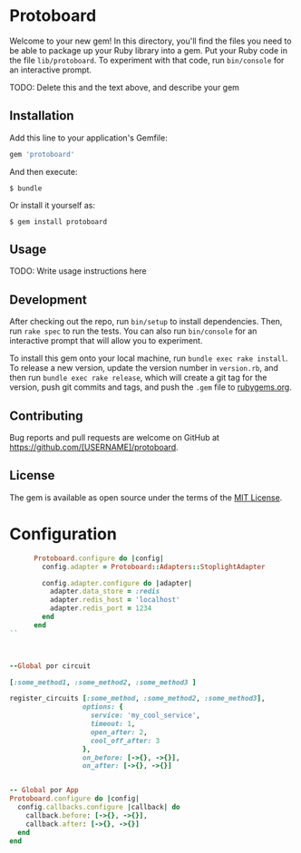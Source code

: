 # Protoboard

Welcome to your new gem! In this directory, you'll find the files you need to be able to package up your Ruby library into a gem. Put your Ruby code in the file `lib/protoboard`. To experiment with that code, run `bin/console` for an interactive prompt.

TODO: Delete this and the text above, and describe your gem

## Installation

Add this line to your application's Gemfile:

```ruby
gem 'protoboard'
```

And then execute:

    $ bundle

Or install it yourself as:

    $ gem install protoboard

## Usage

TODO: Write usage instructions here

## Development

After checking out the repo, run `bin/setup` to install dependencies. Then, run `rake spec` to run the tests. You can also run `bin/console` for an interactive prompt that will allow you to experiment.

To install this gem onto your local machine, run `bundle exec rake install`. To release a new version, update the version number in `version.rb`, and then run `bundle exec rake release`, which will create a git tag for the version, push git commits and tags, and push the `.gem` file to [rubygems.org](https://rubygems.org).

## Contributing

Bug reports and pull requests are welcome on GitHub at https://github.com/[USERNAME]/protoboard.

## License

The gem is available as open source under the terms of the [MIT License](https://opensource.org/licenses/MIT).



# Configuration

```ruby
      Protoboard.configure do |config|
        config.adapter = Protoboard::Adapters::StoplightAdapter

        config.adapter.configure do |adapter|
          adapter.data_store = :redis
          adapter.redis_host = 'localhost'
          adapter.redis_port = 1234
        end
      end
``



--Global por circuit

[:some_method1, :some_method2, :some_method3 ]

register_circuits [:some_method, :some_method2, :some_method3],
                  options: {
                    service: 'my_cool_service',
                    timeout: 1,
                    open_after: 2,
                    cool_off_after: 3
                  },
                  on_before: [->{}, ->{}],
                  on_after: [->{}, ->{}]


-- Global por App
Protoboard.configure do |config|
  config.callbacks.configure |callback| do
    callback.before: [->{}, ->{}],
    callback.after: [->{}, ->{}]
  end
end
